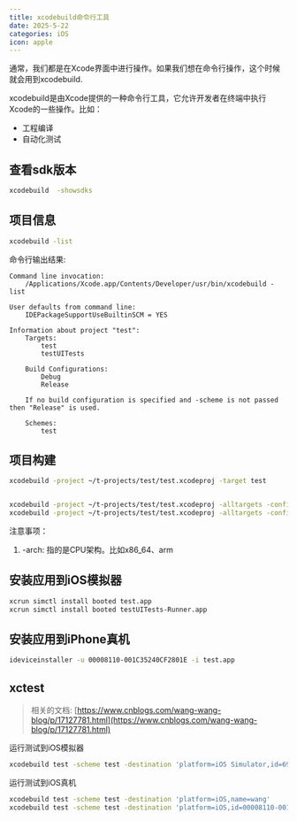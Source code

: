 ```yaml
---
title: xcodebuild命令行工具
date: 2025-5-22
categories: iOS
icon: apple
---
```


通常，我们都是在Xcode界面中进行操作。如果我们想在命令行操作，这个时候就会用到xcodebuild.

xcodebuild是由Xcode提供的一种命令行工具，它允许开发者在终端中执行Xcode的一些操作。比如：

- 工程编译
- 自动化测试

## 查看sdk版本

```bash
xcodebuild  -showsdks
```

## 项目信息

```bash
xcodebuild -list
```

命令行输出结果:
```accesslog
Command line invocation:
    /Applications/Xcode.app/Contents/Developer/usr/bin/xcodebuild -list

User defaults from command line:
    IDEPackageSupportUseBuiltinSCM = YES

Information about project "test":
    Targets:
        test
        testUITests

    Build Configurations:
        Debug
        Release

    If no build configuration is specified and -scheme is not passed then "Release" is used.

    Schemes:
        test
```

## 项目构建

```bash
xcodebuild -project ~/t-projects/test/test.xcodeproj -target test


xcodebuild -project ~/t-projects/test/test.xcodeproj -alltargets -configuration Release -sdk iphonesimulator -arch x86_64
xcodebuild -project ~/t-projects/test/test.xcodeproj -alltargets -configuration Release -sdk iphoneos -arch arm
```

注意事项：
1. -arch: 指的是CPU架构。比如x86_64、arm

## 安装应用到iOS模拟器

```bash
xcrun simctl install booted test.app
xcrun simctl install booted testUITests-Runner.app
```

## 安装应用到iPhone真机

```bash
ideviceinstaller -u 00008110-001C35240CF2801E -i test.app
```

## xctest

> 相关的文档: [https://www.cnblogs.com/wang-wang-blog/p/17127781.html](https://www.cnblogs.com/wang-wang-blog/p/17127781.html)

运行测试到iOS模拟器

```bash
xcodebuild test -scheme test -destination 'platform=iOS Simulator,id=692AFF1D-3B88-400D-A9AB-99E50FF61D50'
```

运行测试到iOS真机

```bash
xcodebuild test -scheme test -destination 'platform=iOS,name=wang'
xcodebuild test -scheme test -destination 'platform=iOS,id=00008110-001C35240CF2801E'
```